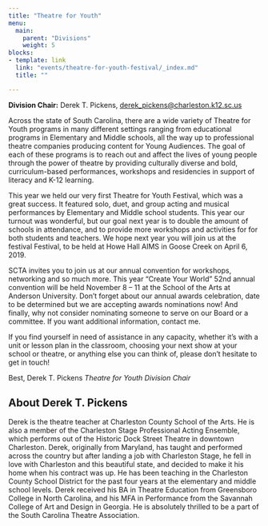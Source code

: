 ```yaml
---
title: "Theatre for Youth"
menu:
  main:
    parent: "Divisions"
    weight: 5
blocks:
- template: link
  link: "events/theatre-for-youth-festival/_index.md"
  title: ""

---
```

**Division Chair:** Derek T. Pickens, [derek_pickens@charleston.k12.sc.us](mailto:derek_pickens@charleston.k12.sc.us)

Across the state of South Carolina, there are a wide variety of Theatre for Youth programs in many different settings ranging from educational programs in Elementary and Middle schools, all the way up to professional theatre companies producing content for Young Audiences. The goal of each of these programs is to reach out and affect the lives of young people through the power of theatre by providing culturally diverse and bold, curriculum-based performances, workshops and residencies in support of literacy and K-12 learning.

This year we held our very first Theatre for Youth Festival, which was a great success. It featured solo, duet, and group acting and musical performances by Elementary and Middle school students. This year our turnout was wonderful, but our goal next year is to double the amount of schools in attendance, and to provide more workshops and activities for for both students and teachers. We hope next year you will join us at the festival Festival, to be held at Howe Hall AIMS in Goose Creek on April 6, 2019.

SCTA invites you to join us at our annual convention for workshops, networking and so much more. This year “Create Your World” 52nd annual convention will be held November 8 – 11 at the School of the Arts at Anderson University. Don’t forget about our annual awards celebration, date to be determined but we are accepting awards nominations now! And finally, why not consider nominating someone to serve on our Board or a committee. If you want additional information, contact me.

If you find yourself in need of assistance in any capacity, whether it’s with a unit or lesson plan in the classroom, choosing your next show at your school or theatre, or anything else you can think of, please don’t hesitate to get in touch!

Best,
Derek T. Pickens
_Theatre for Youth Division Chair_

## About Derek T. Pickens

Derek is the theatre teacher at Charleston County School of the Arts. He is also a member of the Charleston Stage Professional Acting Ensemble, which performs out of the Historic Dock Street Theatre in downtown Charleston. Derek, originally from Maryland, has taught and performed across the country but after landing a job with Charleston Stage, he fell in love with Charleston and this beautiful state, and decided to make it his home when his contract was up. He has been teaching in the Charleston County School District for the past four years at the elementary and middle school levels. Derek received his BA in Theatre Education from Greensboro College in North Carolina, and his MFA in Performance from the Savannah College of Art and Design in Georgia. He is absolutely thrilled to be a part of the South Carolina Theatre Association.
